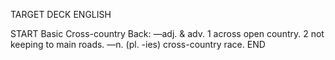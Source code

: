 TARGET DECK
ENGLISH

START
Basic
Cross-country
Back: —adj. & adv. 1 across open country. 2 not keeping to main roads. —n. (pl. -ies) cross-country race.
END
